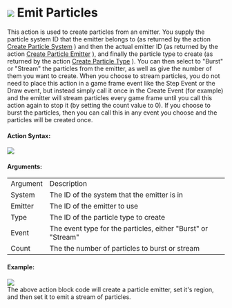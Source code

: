 #  ![](https://gms.magecorn.com/Manual/assets/Images/Scripting_Reference/Drag_And_Drop/Reference/Particles/i_Particles_Emit_Particles.png) Emit Particles

This action is used to create particles from an emitter. You supply the
particle system ID that the emitter belongs to (as returned by the
action [Create Particle System](Create_Particle_System) ) and then
the actual emitter ID (as returned by the action [Create Particle
Emitter](Create_Particle_Emitter) ), and finally the particle type
to create (as returned by the action [Create Particle
Type](Create_Particle_Type) ). You can then select to "Burst" or
"Stream" the particles from the emitter, as well as give the number of
them you want to create. When you choose to stream particles, you do not
need to place this action in a game frame event like the Step Event or
the Draw event, but instead simply call it once in the Create Event (for
example) and the emitter will stream particles every game frame until
you call this action again to stop it (by setting the count value to 0).
If you choose to burst the particles, then you can call this in any
event you choose and the particles will be created once.

#### Action Syntax:

  
![](https://gms.magecorn.com/Manual/assets/Images/Scripting_Reference/Drag_And_Drop/Reference/Particles/a_Particles_Emit_Particles.png)  

#### Arguments:

|          |                                                              |
|----------|--------------------------------------------------------------|
| Argument | Description                                                  |
| System   | The ID of the system that the emitter is in                  |
| Emitter  | The ID of the emitter to use                                 |
| Type     | The ID of the particle type to create                        |
| Event    | The event type for the particles, either "Burst" or "Stream" |
| Count    | The the number of particles to burst or stream               |

#### Example:

  
![](https://gms.magecorn.com/Manual/assets/Images/Scripting_Reference/Drag_And_Drop/Reference/Particles/e_Particles_Create_Particle_Emitter.png)  
The above action block code will create a particle emitter, set it's
region, and then set it to emit a stream of particles.
